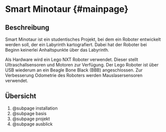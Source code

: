 Smart Minotaur {#mainpage}
===

## Beschreibung

Smart Minotaur ist ein studentisches Projekt, bei dem ein Roboter
entwickelt werden soll, der ein Labyrinth kartografiert. Dabei hat der
Roboter bei Beginn keinerlei Anhaltspunkte über das Labyrinth.

Als Hardware wird ein Lego NXT Roboter verwendet. Dieser stellt 
Ultraschallsensoren und Motoren zur Verfügung. Der Lego Roboter ist über
USB wiederum an ein Beagle Bone Black (BBB) angeschlossen. Zur
Verbesserung Odometrie des Roboters werden Mauslasersensoren verwendet.

## Übersicht

1. @subpage installation
2. @subpage basis
3. @subpage projekt
4. @subpage ausblick




